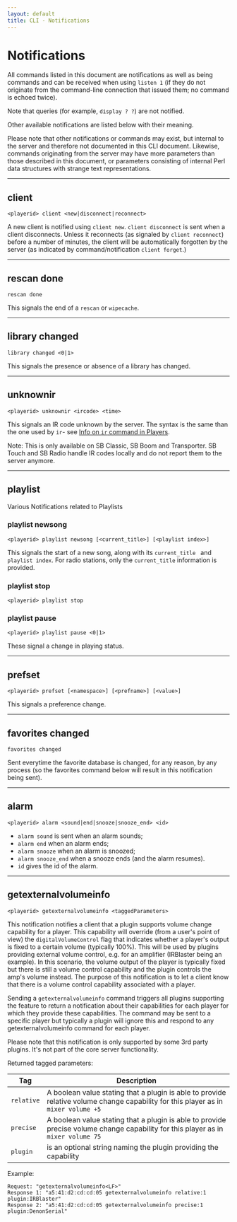 ```yaml
---
layout: default
title: CLI - Notifications
---
```


<style>
    td code {
        word-break: normal !important;
    }
</style>

# Notifications

All commands listed in this document are notifications as well as being commands and can be received when using `listen 1` (if they do not originate from the command-line connection that issued them; no command is echoed twice).

Note that queries (for example, `display ? ?`) are not notified.

Other available notifications are listed below with their meaning.

Please note that other notifications or commands may exist, but internal to the server and therefore not documented in this CLI document. Likewise, commands originating from the server may have more parameters than those described in this document, or parameters consisting of internal Perl data structures with strange text representations.

***

## client

`<playerid> client <new|disconnect|reconnect>`

A new client is notified using `client new`. `client disconnect` is sent when a client disconnects. Unless it reconnects (as signaled by `client reconnect`) before a number of minutes, the client will be automatically forgotten by the server (as indicated by command/notification `client forget`.)

***
## rescan done

`rescan done`

This signals the end of a `rescan` or `wipecache`.

***

## library changed

`library changed <0|1>`

This signals the presence or absence of a library has changed.

***

## unknownir

`<playerid> unknownir <ircode> <time>`

This signals an IR code unknown by the server. The syntax is the same than the one used by `ir`- see [Info on `ir` command in Players](players.md#ir).

Note: This is only available on SB Classic, SB Boom and Transporter. SB Touch and SB Radio handle IR codes locally and do not report them to the server anymore.

***
## playlist

Various Notifications related to Playlists

### playlist newsong

`<playerid> playlist newsong [<current_title>] [<playlist index>]`

This signals the start of a new song, along with its `current_title ` and `playlist index`. For radio stations, only the `current_title` information is provided.

### playlist stop

`<playerid> playlist stop`

### playlist pause

`<playerid> playlist pause <0|1>`

These signal a change in playing status.

***

## prefset

`<playerid> prefset [<namespace>] [<prefname>] [<value>]`

This signals a preference change.

***

## favorites changed

`favorites changed`

Sent everytime the favorite database is changed, for any reason, by any process (so the favorites command below will result in this notification being sent).

***

## alarm

`<playerid> alarm <sound|end|snooze|snooze_end> <id>`

* `alarm sound` is sent when an alarm sounds;
* `alarm end` when an alarm ends;
* `alarm snooze` when an alarm is snoozed;
* `alarm snooze_end` when a snooze ends (and the alarm resumes).
* `id` gives the id of the alarm.

***

## getexternalvolumeinfo

`<playerid> getexternalvolumeinfo <taggedParameters>`

This notification notifies a client that a plugin supports volume change capability for a player. This capability will override (from a user's point of view) the `digitalVolumeControl` flag that indicates whether a player's output is fixed to a certain volume (typically 100%). This will be used by plugins providing external volume control, e.g. for an amplifier (IRBlaster being an example). In this scenario, the volume output of the player is typically fixed but there is still a volume control capability and the plugin controls the amp's volume instead. The purpose of this notification is to let a client know that there is a volume control capability associated with a player.

Sending a `getexternalvolumeinfo` command triggers all plugins supporting the feature to return a notification about their capabilities for each player for which they provide these capabilities. The command may be sent to a specific player but typically a plugin will ignore this and respond to any getexternalvolumeinfo command for each player.

Please note that this notification is only supported by some 3rd party plugins. It's not part of the core server functionality.

Returned tagged parameters:

| Tag | Description |
|---|---|
| `relative` | A boolean value stating that a plugin is able to provide relative volume change capability for this player as in `mixer volume +5` |
| `precise` | A boolean value stating that a plugin is able to provide precise volume change capability for this player as in `mixer volume 75` |
| `plugin` | is an optional string naming the plugin providing the capability |

Example:

```
Request: "getexternalvolumeinfo<LF>"
Response 1: "a5:41:d2:cd:cd:05 getexternalvolumeinfo relative:1 plugin:IRBlaster"
Response 2: "a5:41:d2:cd:cd:05 getexternalvolumeinfo precise:1 plugin:DenonSerial"
```